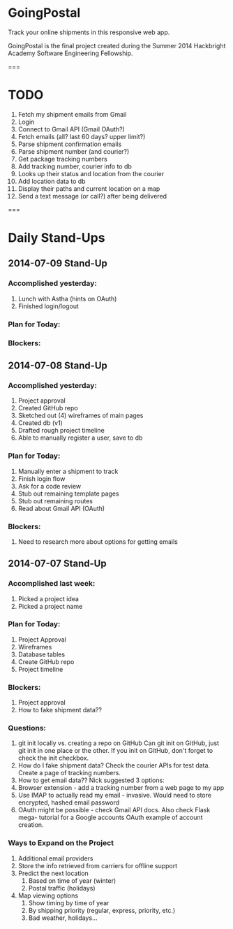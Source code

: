 GoingPostal
===========

Track your online shipments in this responsive web app.

GoingPostal is the final project created during the Summer 2014 Hackbright Academy Software Engineering Fellowship.



===
# TODO

1.  Fetch my shipment emails from Gmail
  1.  Login
  2.  Connect to Gmail API (Gmail OAuth?)
  3.  Fetch emails (all? last 60 days? upper limit?)
  4.  Parse shipment confirmation emails
  5.  Parse shipment number (and courier?)
2.  Get package tracking numbers
  1.  Add tracking number, courier info to db
3.  Looks up their status and location from the courier
  1.  Add location data to db
4.  Display their paths and current location on a map
5.  Send a text message (or call?) after being delivered

===

# Daily Stand-Ups

## 2014-07-09 Stand-Up

### Accomplished yesterday:
1.  Lunch with Astha (hints on OAuth)
2.  Finished login/logout

### Plan for Today:


### Blockers:


## 2014-07-08 Stand-Up

### Accomplished yesterday:
1.  Project approval
2.  Created GitHub repo
3.  Sketched out (4) wireframes of main pages
4.  Created db (v1)
5.  Drafted rough project timeline
6.  Able to manually register a user, save to db

### Plan for Today:
1.  Manually enter a shipment to track
2.  Finish login flow
3.  Ask for a code review
4.  Stub out remaining template pages
5.  Stub out remaining routes
6.  Read about Gmail API (OAuth)

### Blockers:
1.  Need to research more about options for getting emails

## 2014-07-07 Stand-Up

### Accomplished last week:
1. Picked a project idea
2. Picked a project name

### Plan for Today:
1.  Project Approval
2.  Wireframes
3.  Database tables
4.  Create GitHub repo
5.  Project timeline

### Blockers:
1.  Project approval
2.  How to fake shipment data??

### Questions:
1.  git init locally vs. creating a repo on GitHub
Can git init on GitHub, just git init in one place or the other. 
If you init on GitHub, don't forget to check the init checkbox.
2.  How do I fake shipment data?
Check the courier APIs for test data.
Create a page of tracking numbers.
3.  How to get email data??  Nick suggested 3 options:
  1.  Browser extension - add a tracking number from a web page to my app
  2.  Use IMAP to actually read my email - invasive.  Would need to store
      encrypted, hashed email password
  3.  OAuth might be possible - check Gmail API docs. Also check Flask mega-
      tutorial for a Google accounts OAuth example of account creation.

### Ways to Expand on the Project
1.  Additional email providers
2.  Store the info retrieved from carriers for offline support
3.  Predict the next location
	1.  Based on time of year (winter)
	2.  Postal traffic (holidays)
4.  Map viewing options
	1.  Show timing by time of year
	2.  By shipping priority (regular, express, priority, etc.)
	3.  Bad weather, holidays...

